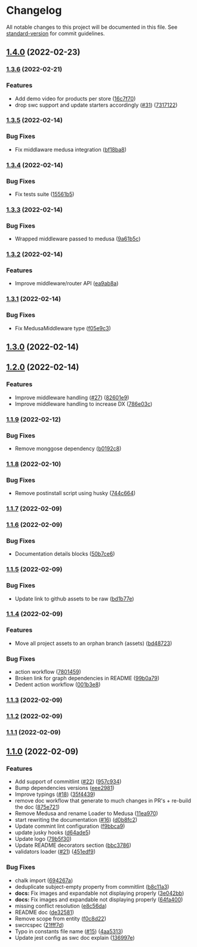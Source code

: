 # Changelog

All notable changes to this project will be documented in this file. See [standard-version](https://github.com/conventional-changelog/standard-version) for commit guidelines.

## [1.4.0](https://github.com/adrien2p/medusa-extender/compare/v1.3.6...v1.4.0) (2022-02-23)

### [1.3.6](https://github.com/adrien2p/medusa-extender/compare/v1.3.5...v1.3.6) (2022-02-21)


### Features

* Add demo video for products per store ([16c7f70](https://github.com/adrien2p/medusa-extender/commits/16c7f702f404dbd97c9df6e4baf42ad1d8a1ebca))
* drop swc support and update starters accordingly ([#31](https://github.com/adrien2p/medusa-extender/issues/31)) ([7317122](https://github.com/adrien2p/medusa-extender/commits/7317122bd4b9e6005765ae11ccdd5a38173c1040))

### [1.3.5](https://github.com/adrien2p/medusa-extender/compare/v1.3.4...v1.3.5) (2022-02-14)


### Bug Fixes

* Fix middlaware medusa integration ([bf18ba8](https://github.com/adrien2p/medusa-extender/commits/bf18ba8eacb8a9e3a7438ecc618e5835d6a5c66e))

### [1.3.4](https://github.com/adrien2p/medusa-extender/compare/v1.3.3...v1.3.4) (2022-02-14)


### Bug Fixes

* Fix tests suite ([15561b5](https://github.com/adrien2p/medusa-extender/commits/15561b542ae5ce9c82bb2108aa9f5b70ba2433af))

### [1.3.3](https://github.com/adrien2p/medusa-extender/compare/v1.3.2...v1.3.3) (2022-02-14)


### Bug Fixes

* Wrapped middleware passed to medusa ([9a61b5c](https://github.com/adrien2p/medusa-extender/commits/9a61b5c5dde5d9e0295a95c2e7cd8701206e77bc))

### [1.3.2](https://github.com/adrien2p/medusa-extender/compare/v1.3.1...v1.3.2) (2022-02-14)


### Features

* Improve middleware/router API ([ea9ab8a](https://github.com/adrien2p/medusa-extender/commits/ea9ab8ae3ce307589919d15d62f45816e01f9b21))

### [1.3.1](https://github.com/adrien2p/medusa-extender/compare/v1.3.0...v1.3.1) (2022-02-14)


### Bug Fixes

* Fix MedusaMiddleware type ([f05e9c3](https://github.com/adrien2p/medusa-extender/commits/f05e9c3798d49475b750bed7292f95299bc47510))

## [1.3.0](https://github.com/adrien2p/medusa-extender/compare/v1.2.0...v1.3.0) (2022-02-14)

## [1.2.0](https://github.com/adrien2p/medusa-extender/compare/v1.1.9...v1.2.0) (2022-02-14)


### Features

* Improve middleware handling ([#27](https://github.com/adrien2p/medusa-extender/issues/27)) ([82601e9](https://github.com/adrien2p/medusa-extender/commits/82601e98da4d53f15ca35830822844e208ed8ba2))
* Improve middleware handling to increase DX ([786e03c](https://github.com/adrien2p/medusa-extender/commits/786e03c2e039597c89829af9a66164f9b72348b2))

### [1.1.9](https://github.com/adrien2p/medusa-extender/compare/v1.1.8...v1.1.9) (2022-02-12)


### Bug Fixes

* Remove monggose dependency ([b0192c8](https://github.com/adrien2p/medusa-extender/commits/b0192c89a0b9c5d7c1467488dd388ed78dd1bea9))

### [1.1.8](https://github.com/adrien2p/medusa-extender/compare/v1.1.7...v1.1.8) (2022-02-10)


### Bug Fixes

* Remove postinstall script using husky ([744c664](https://github.com/adrien2p/medusa-extender/commits/744c6647d577dbfd7934b6556a142fdcc7593a9c))

### [1.1.7](https://github.com/adrien2p/medusa-extender/compare/v1.1.6...v1.1.7) (2022-02-09)

### [1.1.6](https://github.com/adrien2p/medusa-extender/compare/v1.1.5...v1.1.6) (2022-02-09)


### Bug Fixes

* Documentation details blocks ([50b7ce6](https://github.com/adrien2p/medusa-extender/commits/50b7ce6b8fc46bf672a715bc0f46efee62307aa6))

### [1.1.5](https://github.com/adrien2p/medusa-extender/compare/v1.1.4...v1.1.5) (2022-02-09)


### Bug Fixes

* Update link to github assets to be raw ([bd1b77e](https://github.com/adrien2p/medusa-extender/commits/bd1b77e5a6ebe1b7cb1b88db0238d58e6104d68e))

### [1.1.4](https://github.com/adrien2p/medusa-extender/compare/v1.1.3...v1.1.4) (2022-02-09)


### Features

* Move all project assets to an orphan branch (assets) ([bd48723](https://github.com/adrien2p/medusa-extender/commits/bd48723f504366e5d54e7e4f1457550f4cbe9f5f))


### Bug Fixes

* action workflow ([7801459](https://github.com/adrien2p/medusa-extender/commits/78014593f84a13ebaaa868e40fc32f6f6d4877a8))
* Broken link for graph dependencies in README ([99b0a79](https://github.com/adrien2p/medusa-extender/commits/99b0a79157c2a73f686c22851721d50b2e0b6fe6))
* Dedent action workflow ([001b3e8](https://github.com/adrien2p/medusa-extender/commits/001b3e8534179cace8b7b10c9345c4c0c19aee4e))

### [1.1.3](https://github.com/adrien2p/medusa-extender/compare/v1.1.2...v1.1.3) (2022-02-09)

### [1.1.2](https://github.com/adrien2p/medusa-extender/compare/v1.1.1...v1.1.2) (2022-02-09)

### [1.1.1](https://github.com/adrien2p/medusa-extender/compare/v1.1.0...v1.1.1) (2022-02-09)

## [1.1.0](https://github.com/adrien2p/medusa-extender/compare/v1.0.8...v1.1.0) (2022-02-09)


### Features

* Add support of commitlint ([#22](https://github.com/adrien2p/medusa-extender/issues/22)) ([957c934](https://github.com/adrien2p/medusa-extender/commits/957c9341b65054582998f0d51f64639687feb490))
* Bump dependencies versions ([eee2981](https://github.com/adrien2p/medusa-extender/commits/eee29810bbc35d0b97adb17efb1fea7788853754))
* Improve typings ([#18](https://github.com/adrien2p/medusa-extender/issues/18)) ([35f4439](https://github.com/adrien2p/medusa-extender/commits/35f4439610ce0e34d3afe60cf143d230c1f7e898))
* remove doc workflow that generate to much changes in PR's + re-build the doc ([875e721](https://github.com/adrien2p/medusa-extender/commits/875e7215636d833f531b282e995fbd5c24368ed1))
* Remove Medusa and rename Loader to Medusa ([11ea970](https://github.com/adrien2p/medusa-extender/commits/11ea9708ba194d9ad2b3fbbaf2007d285175c4db))
* start rewriting the documentation ([#16](https://github.com/adrien2p/medusa-extender/issues/16)) ([d0b8fc2](https://github.com/adrien2p/medusa-extender/commits/d0b8fc2a6461623673a5aaaa8f47a37147711a2f))
* Update commint lint configuration ([f9bbca9](https://github.com/adrien2p/medusa-extender/commits/f9bbca9f592facfb5c87bdd5c76cbabdae48649e))
* update jusky hooks ([d64ade5](https://github.com/adrien2p/medusa-extender/commits/d64ade50494abdab8d150d0bcd6835ab4a87fda0))
* Update logo ([79b5f30](https://github.com/adrien2p/medusa-extender/commits/79b5f306de8050fc44dc6c1ef0c426ebd9d34a6f))
* Update README decorators section ([bbc3786](https://github.com/adrien2p/medusa-extender/commits/bbc3786b62ec54314d133a79aef03addf73613c0))
* validators loader ([#21](https://github.com/adrien2p/medusa-extender/issues/21)) ([451edf9](https://github.com/adrien2p/medusa-extender/commits/451edf9e78cd3864c81c9f94e1a5e41e6b1b69b4))


### Bug Fixes

* chalk import ([694267a](https://github.com/adrien2p/medusa-extender/commits/694267a105d953f52e19b5e6955c0ff8d419ce40))
* deduplicate subject-empty property from commitlint ([b8c11a3](https://github.com/adrien2p/medusa-extender/commits/b8c11a3127f6981ea4b27de7965b78221d3d7e33))
* **docs:** Fix images and expandable not displaying properly ([3e042bb](https://github.com/adrien2p/medusa-extender/commits/3e042bb677e88a001e4efa036fe24c88a986cc41))
* **docs:** Fix images and expandable not displaying properly ([64fa400](https://github.com/adrien2p/medusa-extender/commits/64fa4008b43466a8be15dc2ec06bcd54eec88b2a))
* missing conflict resolution ([e8c56da](https://github.com/adrien2p/medusa-extender/commits/e8c56dab79a0ff6f2469724e51d9afe1e00b9994))
* README doc ([de32581](https://github.com/adrien2p/medusa-extender/commits/de32581132abced8024925223c4d8e9db4923b65))
* Remove scope from entity ([f0c8d22](https://github.com/adrien2p/medusa-extender/commits/f0c8d22aa2a68e1cf59b39e2b572a387a0cda262))
* swcrcspec ([21fff7d](https://github.com/adrien2p/medusa-extender/commits/21fff7d0ea225bbd8356debf8ffefb40ca0213bc))
* Typo in constants file name ([#15](https://github.com/adrien2p/medusa-extender/issues/15)) ([4aa5313](https://github.com/adrien2p/medusa-extender/commits/4aa531317471b0a7f41c1df9ba01ac71e2c1ee48))
* Update jest config as swc doc explain ([136997e](https://github.com/adrien2p/medusa-extender/commits/136997eac98cfa398a196bac2f7d98f5994930af))
